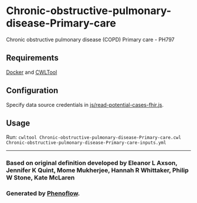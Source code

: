 # Chronic-obstructive-pulmonary-disease-Primary-care

Chronic obstructive pulmonary disease (COPD) Primary care - PH797

## Requirements

[Docker](https://docs.docker.com/install/) and [CWLTool](https://github.com/common-workflow-language/cwltool#install)

## Configuration

Specify data source credentials in [js/read-potential-cases-fhir.js](js/read-potential-cases-fhir.js).

## Usage

Run: `cwltool Chronic-obstructive-pulmonary-disease-Primary-care.cwl Chronic-obstructive-pulmonary-disease-Primary-care-inputs.yml`

***

### Based on original definition developed by Eleanor L Axson, Jennifer K Quint, Mome Mukherjee, Hannah R Whittaker, Philip W Stone, Kate McLaren
### Generated by [Phenoflow](https://kclhi.org/phenoflow).
